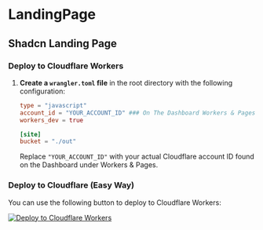 # LandingPage

## Shadcn Landing Page

### Deploy to Cloudflare Workers

1. **Create a `wrangler.toml` file** in the root directory with the following configuration:

    ```toml
    type = "javascript"
    account_id = "YOUR_ACCOUNT_ID" ### On The Dashboard Workers & Pages
    workers_dev = true

    [site]
    bucket = "./out"
    ```

    Replace `"YOUR_ACCOUNT_ID"` with your actual Cloudflare account ID found on the Dashboard under Workers & Pages.

### Deploy to Cloudflare (Easy Way)

You can use the following button to deploy to Cloudflare Workers:

[![Deploy to Cloudflare Workers](https://deploy.workers.cloudflare.com/button)](https://deploy.workers.cloudflare.com/?url=https://github.com/Anujtemp/owebdevs.github.io)
